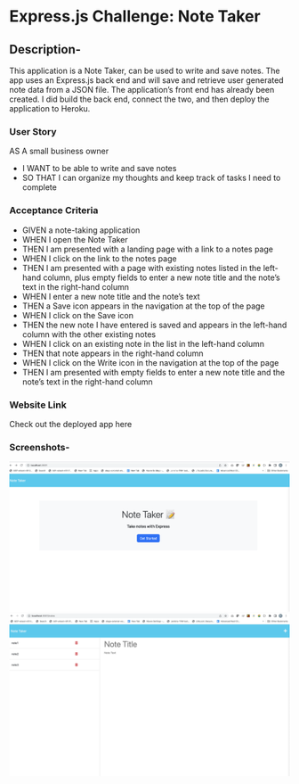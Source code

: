 # **Express.js Challenge: Note Taker**

## Description-

This application is a Note Taker, can be used to write and save notes. The app uses an Express.js back end and will save and retrieve user generated note data from a JSON file.
The application’s front end has already been created. I did build the back end, connect the two, and then deploy the application to Heroku.

### **User Story**

AS A small business owner
* I WANT to be able to write and save notes
* SO THAT I can organize my thoughts and keep track of tasks I need to complete

### **Acceptance Criteria**

* GIVEN a note-taking application
* WHEN I open the Note Taker
* THEN I am presented with a landing page with a link to a notes page
* WHEN I click on the link to the notes page
* THEN I am presented with a page with existing notes listed in the left-hand column, plus empty fields to enter a new note title and the note’s text in the right-hand column
* WHEN I enter a new note title and the note’s text
* THEN a Save icon appears in the navigation at the top of the page
* WHEN I click on the Save icon
* THEN the new note I have entered is saved and appears in the left-hand column with the other existing notes
* WHEN I click on an existing note in the list in the left-hand column
* THEN that note appears in the right-hand column
* WHEN I click on the Write icon in the navigation at the top of the page
* THEN I am presented with empty fields to enter a new note title and the note’s text in the right-hand column

### **Website Link**

Check out the deployed app here

### **Screenshots-**

![](Screen1.png)![](notes.png)